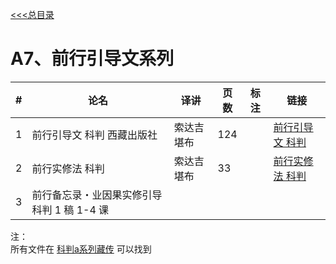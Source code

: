 
[<<<总目录](./index.md)

# A7、前行引导文系列

|#|论名|译讲 |页数|标注|链接|
|-|-----------------------|---|--|--|--|
|1|前行引导文 科判 西藏出版社| 索达吉堪布 |124  ||[前行引导文 科判](./doc/前行引导文+科判+14稿+西藏出版社版+124.pdf)|
|2|前行实修法 科判 |索达吉堪布 |33  ||[前行实修法 科判](./doc/前行实修法++科判+9稿+33.pdf)|
|3|前行备忘录・业因果实修引导 科判 1 稿 1-4 课 |||

注：  
所有文件在 [科判a系列藏传](https://cloud.189.cn/t/QZNz63n2IV3y) 可以找到
